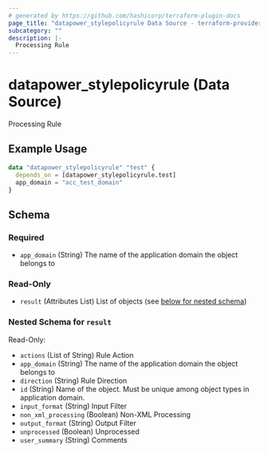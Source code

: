 ```yaml
---
# generated by https://github.com/hashicorp/terraform-plugin-docs
page_title: "datapower_stylepolicyrule Data Source - terraform-provider-datapower"
subcategory: ""
description: |-
  Processing Rule
---
```


# datapower_stylepolicyrule (Data Source)

Processing Rule

## Example Usage

```terraform
data "datapower_stylepolicyrule" "test" {
  depends_on = [datapower_stylepolicyrule.test]
  app_domain = "acc_test_domain"
}
```

<!-- schema generated by tfplugindocs -->
## Schema

### Required

- `app_domain` (String) The name of the application domain the object belongs to

### Read-Only

- `result` (Attributes List) List of objects (see [below for nested schema](#nestedatt--result))

<a id="nestedatt--result"></a>
### Nested Schema for `result`

Read-Only:

- `actions` (List of String) Rule Action
- `app_domain` (String) The name of the application domain the object belongs to
- `direction` (String) Rule Direction
- `id` (String) Name of the object. Must be unique among object types in application domain.
- `input_format` (String) Input Filter
- `non_xml_processing` (Boolean) Non-XML Processing
- `output_format` (String) Output Filter
- `unprocessed` (Boolean) Unprocessed
- `user_summary` (String) Comments
